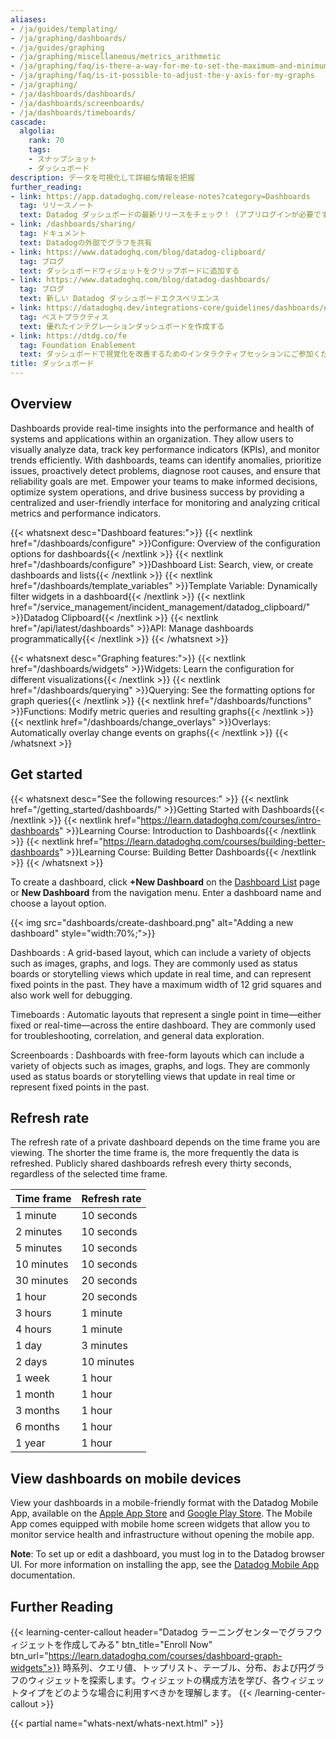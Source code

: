 ```yaml
---
aliases:
- /ja/guides/templating/
- /ja/graphing/dashboards/
- /ja/guides/graphing
- /ja/graphing/miscellaneous/metrics_arithmetic
- /ja/graphing/faq/is-there-a-way-for-me-to-set-the-maximum-and-minimum-values-on-the-y-axis-of-a-graph
- /ja/graphing/faq/is-it-possible-to-adjust-the-y-axis-for-my-graphs
- /ja/graphing/
- /ja/dashboards/dashboards/
- /ja/dashboards/screenboards/
- /ja/dashboards/timeboards/
cascade:
  algolia:
    rank: 70
    tags:
    - スナップショット
    - ダッシュボード
description: データを可視化して詳細な情報を把握
further_reading:
- link: https://app.datadoghq.com/release-notes?category=Dashboards
  tag: リリースノート
  text: Datadog ダッシュボードの最新リリースをチェック！ (アプリログインが必要です)。
- link: /dashboards/sharing/
  tag: ドキュメント
  text: Datadogの外部でグラフを共有
- link: https://www.datadoghq.com/blog/datadog-clipboard/
  tag: ブログ
  text: ダッシュボードウィジェットをクリップボードに追加する
- link: https://www.datadoghq.com/blog/datadog-dashboards/
  tag: ブログ
  text: 新しい Datadog ダッシュボードエクスペリエンス
- link: https://datadoghq.dev/integrations-core/guidelines/dashboards/#best-practices
  tag: ベストプラクティス
  text: 優れたインテグレーションダッシュボードを作成する
- link: https://dtdg.co/fe
  tag: Foundation Enablement
  text: ダッシュボードで視覚化を改善するためのインタラクティブセッションにご参加ください
title: ダッシュボード
---
```


## Overview

Dashboards provide real-time insights into the performance and health of systems and applications within an organization. They allow users to visually analyze data, track key performance indicators (KPIs), and monitor trends efficiently. With dashboards, teams can identify anomalies, prioritize issues, proactively detect problems, diagnose root causes, and ensure that reliability goals are met. Empower your teams to make informed decisions, optimize system operations, and drive business success by providing a centralized and user-friendly interface for monitoring and analyzing critical metrics and performance indicators.

{{< whatsnext desc="Dashboard features:">}}
    {{< nextlink href="/dashboards/configure" >}}Configure: Overview of the configuration options for dashboards{{< /nextlink >}}
    {{< nextlink href="/dashboards/configure" >}}Dashboard List: Search, view, or create dashboards and lists{{< /nextlink >}}
    {{< nextlink href="/dashboards/template_variables" >}}Template Variable: Dynamically filter widgets in a dashboard{{< /nextlink >}}
    {{< nextlink href="/service_management/incident_management/datadog_clipboard/" >}}Datadog Clipboard{{< /nextlink >}}
    {{< nextlink href="/api/latest/dashboards" >}}API: Manage dashboards programmatically{{< /nextlink >}}
{{< /whatsnext >}}

{{< whatsnext desc="Graphing features:">}}
    {{< nextlink href="/dashboards/widgets" >}}Widgets: Learn the configuration for different visualizations{{< /nextlink >}}
    {{< nextlink href="/dashboards/querying" >}}Querying: See the formatting options for graph queries{{< /nextlink >}}
    {{< nextlink href="/dashboards/functions" >}}Functions: Modify metric queries and resulting graphs{{< /nextlink >}}
    {{< nextlink href="/dashboards/change_overlays" >}}Overlays: Automatically overlay change events on graphs{{< /nextlink >}}
{{< /whatsnext >}}

## Get started

{{< whatsnext desc="See the following resources:" >}}
   {{< nextlink href="/getting_started/dashboards/" >}}Getting Started with Dashboards{{< /nextlink >}}
   {{< nextlink href="https://learn.datadoghq.com/courses/intro-dashboards" >}}Learning Course: Introduction to Dashboards{{< /nextlink >}}
   {{< nextlink href="https://learn.datadoghq.com/courses/building-better-dashboards" >}}Learning Course: Building Better Dashboards{{< /nextlink >}}
{{< /whatsnext >}}

To create a dashboard, click **+New Dashboard** on the [Dashboard List][4] page or **New Dashboard** from the navigation menu. Enter a dashboard name and choose a layout option.

{{< img src="dashboards/create-dashboard.png" alt="Adding a new dashboard" style="width:70%;">}}

Dashboards 
: A grid-based layout, which can include a variety of objects such as images, graphs, and logs. They are commonly used as status boards or storytelling views which update in real time, and can represent fixed points in the past. They have a maximum width of 12 grid squares and also work well for debugging.

Timeboards
: Automatic layouts that represent a single point in time—either fixed or real-time—across the entire dashboard. They are commonly used for troubleshooting, correlation, and general data exploration.

Screenboards
: Dashboards with free-form layouts which can include a variety of objects such as images, graphs, and logs. They are commonly used as status boards or storytelling views that update in real time or represent fixed points in the past.

## Refresh rate

The refresh rate of a private dashboard depends on the time frame you are viewing. The shorter the time frame is, the more frequently the data is refreshed. Publicly shared dashboards refresh every thirty seconds, regardless of the selected time frame.

| Time frame   | Refresh rate |
|--------------|--------------|
| 1 minute     | 10 seconds   |
| 2 minutes    | 10 seconds   |
| 5 minutes    | 10 seconds   |
| 10 minutes   | 10 seconds   |
| 30 minutes   | 20 seconds   |
| 1 hour       | 20 seconds   |
| 3 hours      | 1 minute     |
| 4 hours      | 1 minute     |
| 1 day        | 3 minutes     |
| 2 days       | 10 minutes    |
| 1 week       | 1 hour       |
| 1 month      | 1 hour       |
| 3 months     | 1 hour       |
| 6 months     | 1 hour       |
| 1 year       | 1 hour       |

## View dashboards on mobile devices

View your dashboards in a mobile-friendly format with the Datadog Mobile App, available on the [Apple App Store][2] and [Google Play Store][3]. The Mobile App comes equipped with mobile home screen widgets that allow you to monitor service health and infrastructure without opening the mobile app.

**Note**: To set up or edit a dashboard, you must log in to the Datadog browser UI. For more information on installing the app, see the [Datadog Mobile App][1] documentation.

## Further Reading

{{< learning-center-callout header="Datadog ラーニングセンターでグラフウィジェットを作成してみる" btn_title="Enroll Now" btn_url="https://learn.datadoghq.com/courses/dashboard-graph-widgets">}} 時系列、クエリ値、トップリスト、テーブル、分布、および円グラフのウィジェットを探索します。ウィジェットの構成方法を学び、各ウィジェットタイプをどのような場合に利用すべきかを理解します。 {{< /learning-center-callout >}}

{{< partial name="whats-next/whats-next.html" >}}

[1]: /ja/mobile/
[2]: https://apps.apple.com/app/datadog/id1391380318
[3]: https://play.google.com/store/apps/details?id=com.datadog.app
[4]: https://app.datadoghq.com/dashboard/lists